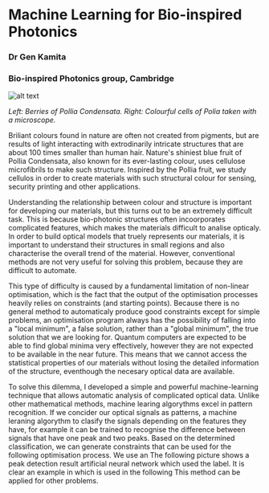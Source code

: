 Machine Learning for Bio-inspired Photonics
==================================
### Dr Gen Kamita
### Bio-inspired Photonics group, Cambridge

![alt text](https://dl.dropboxusercontent.com/u/3543207/polliaFruit.png "Fruit of Pollia Condensata")

*Left: Berries of Pollia Condensata. Right: Colourful cells of Polia taken with a microscope.*

Briliant colours found in nature are often not created from pigments, but are results of light interacting with extrodinarily intricate structures that are about 100 times smaller than human hair. Nature's shiniest blue fruit of Pollia Condensata, also known for its ever-lasting colour, uses cellulose microfibrils to make such structure. Inspired by the Pollia fruit, we study cellulos in order to create materials with such structural colour for sensing, security printing and other applications.

Understanding the relationship between colour and structure is important for developing our materials, but this turns out to be an extremely difficult task. This is because bio-photonic structures often incoorporates complicated features, which makes the materials difficult to analise opticaly. In order to build optical models that truely represents our materials, it is important to understand their structures in small regions and also characterise the overall trend of the material. However, conventional methods are not very useful for solving this problem, because they are difficult to automate. 

This type of difficulty is caused by a fundamental limitation of non-linear optimisation, which is the fact that the output of the optimisation processes heavily relies on constraints (and starting points). Because there is no general method to automaticaly produce good constraints except for simple problems, an optimisation program always has the possibility of falling into a "local minimum", a false solution, rather than a "global minimum", the true solution that we are looking for. Quantum computers are expected to be able to find global minima very effectively, however they are not expected to be available in the near future. This means that we cannot access the statistical properties of our materials without losing the detailed information of the structure, eventhough the necesary optical data are available. 

To solve this dilemma, I developed a simple and powerful machine-learning technique that allows automatic analysis of complicated optical data. Unlike other mathematical methods, machine learing algorythms excel in pattern recognition. If we concider our optical signals as patterns, a machine leraning algorythm to clasify the signals depending on the features they have, for example it can be trained to recognise the difference between signals that have one peak and two peaks. Based on the determined classification, we can generate constraints that can be used for the following optimisation process. We use an   The following picture shows a peak detection result artificial neural network which used the label. It is clear
an example in which is used in the following This method can be applied for other problems.
